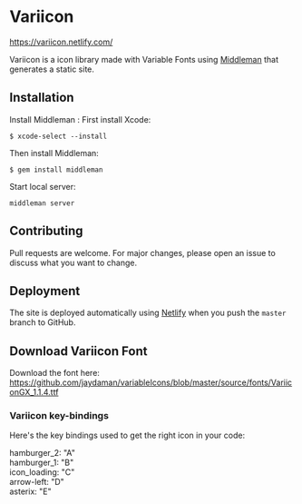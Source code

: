 # Variicon

https://variicon.netlify.com/

Variicon is a icon library made with Variable Fonts using [Middleman](https://middlemanapp.com/) that generates a static site.

## Installation
Install Middleman
:
First install Xcode:
```
$ xcode-select --install
```
Then install Middleman:
```
$ gem install middleman
```
Start local server:
```Middleman
middleman server
```
## Contributing
Pull requests are welcome. For major changes, please open an issue to discuss what you want to change.

## Deployment
The site is deployed automatically using [Netlify](https://www.netlify.com/) when you push the `master` branch to GitHub.

## Download Variicon Font
Download the font here: https://github.com/jaydaman/variableIcons/blob/master/source/fonts/VariiconGX_1.1.4.ttf

### Variicon key-bindings
Here's the key bindings used to get the right icon in your code:

hamburger_2: "A"<br>
hamburger_1: "B"<br>
icon_loading: "C"<br>
arrow-left: "D"<br>
asterix: "E"<br>
